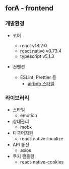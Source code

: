## forA - frontend

### 개발환경

- 코어
    - react v18.2.0
    - react native v0.73.4
    - typescript v5.1.3

- 컨벤션
    - ESLint, Prettier 등
        - [airbnb 스타일](https://velog.io/@kozel/Airbnb-JavaScript-Style-Guide%EC%97%90%EC%96%B4%EB%B9%84%EC%97%94%EB%B9%84-%EC%9E%90%EB%B0%94%EC%8A%A4%ED%81%AC%EB%A6%BD%ED%8A%B8-%EC%BB%A8%EB%B2%A4%EC%85%98)

### 라이브러리

- 스타일
    - emotion
- 상태관리
    - mobx
- 다국어지원
    - react-native-localize
- API 통신
    - axios
- 쿠키 핸들링
    - react-native-cookies